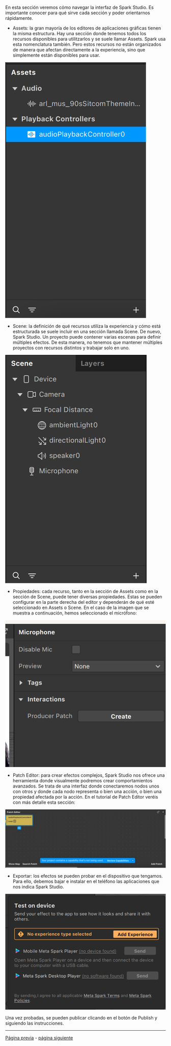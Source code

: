En esta sección veremos cómo navegar la interfaz de Spark Studio. Es importante conocer para qué sirve cada sección y poder orientarnos rápidamente.

- Assets: la gran mayoría de los editores de aplicaciones gráficas tienen la misma estructura. Hay una sección donde tenemos todos los recursos disponibles para utilitzarlos y se suele llamar Assets. Spark usa esta nomenclatura también. Pero estos recursos no están organizados de manera que afectan directamente a la experiencia, sino que simplemente están disponibles para usar.

![image](uploads/e1eef1c65109cb092258d97cc84c1e5a/image.png)

- Scene: la definición de qué recursos utiliza la experiencia y cómo está estructurada se suele incluir en una sección llamada Scene. De nuevo, Spark Studio. Un proyecto puede contener varias escenas para definir múltiples efectos. De esta manera, no tenemos que mantener múltiples proyectos con recursos distintos y trabajar solo en uno.

![image](uploads/740220162370a86cc6d4406823ab9454/image.png)

- Propiedades: cada recurso, tanto en la sección de Assets como en la sección de Scene, puede tener diversas propiedades. Estas se pueden configurar en la parte derecha del editor y dependerán de qué esté seleccionado en Assets o Scene. En el caso de la imagen que se muestra a continuación, hemos seleccionado el micrófono:
 
![image](uploads/fc04fb80f5761e59dcb4fe9703a47321/image.png) 

- Patch Editor: para crear efectos complejos, Spark Studio nos ofrece una herramienta donde visualmente podremos crear comportamientos avanzados. Se trata de una interfaz donde conectaremos nodos unos con otros y donde cada nodo representa o bien una acción, o bien una propiedad afectada por la acción. En el tutorial de Patch Editor veréis con más detalle esta sección:

![image](uploads/53d33c9b9ccf8db12720a708f0da91ac/image.png)

- Exportar: los efectos se pueden probar en el dispositivo que tengamos. Para ello, debemos bajar e instalar en el teléfono las aplicaciones que nos indica Spark Studio.

![image](uploads/e501242c05402c541acb040f1cb9d5c3/image.png)

Una vez probadas, se pueden publicar clicando en el botón de Publish y siguiendo las instrucciones.

---
[Página previa](README.md) - [página siguiente](Plane-Tracker.md)
